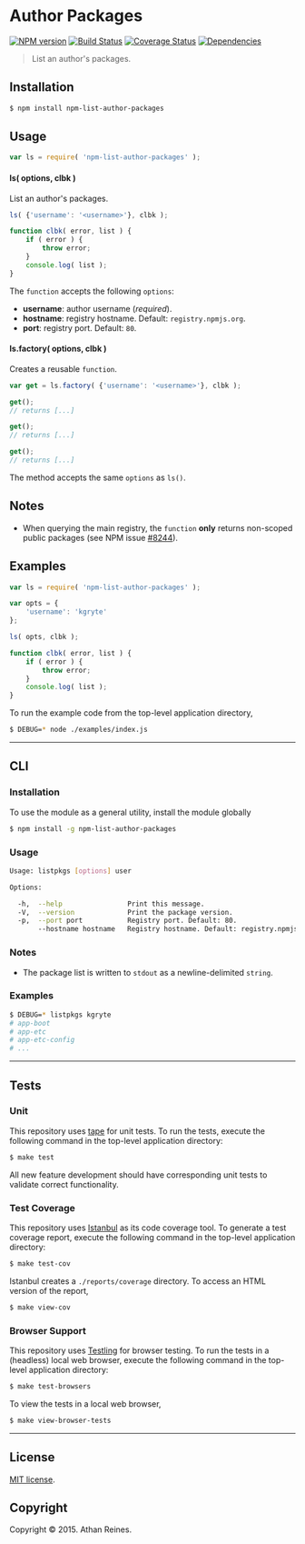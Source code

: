 Author Packages
===
[![NPM version][npm-image]][npm-url] [![Build Status][build-image]][build-url] [![Coverage Status][coverage-image]][coverage-url] [![Dependencies][dependencies-image]][dependencies-url]

> List an author's packages.


## Installation

``` bash
$ npm install npm-list-author-packages
```


## Usage

``` javascript
var ls = require( 'npm-list-author-packages' );
```

#### ls( options, clbk )

List an author's packages.

``` javascript
ls( {'username': '<username>'}, clbk );

function clbk( error, list ) {
	if ( error ) {
		throw error;
	}
	console.log( list );
}
```

The `function` accepts the following `options`:
*	__username__: author username (*required*).
*	__hostname__: registry hostname. Default: `registry.npmjs.org`.
*	__port__: registry port. Default: `80`.


#### ls.factory( options, clbk )

Creates a reusable `function`.

``` javascript
var get = ls.factory( {'username': '<username>'}, clbk );

get();
// returns [...]

get();
// returns [...]

get();
// returns [...]
```

The method accepts the same `options` as `ls()`.


## Notes

*	When querying the main registry, the `function` __only__ returns non-scoped public packages (see NPM issue [#8244](https://github.com/npm/npm/issues/8244)).



## Examples

``` javascript
var ls = require( 'npm-list-author-packages' );

var opts = {
	'username': 'kgryte'
};

ls( opts, clbk );

function clbk( error, list ) {
	if ( error ) {
		throw error;
	}
	console.log( list );
}
```

To run the example code from the top-level application directory,

``` bash
$ DEBUG=* node ./examples/index.js
```


---
## CLI

### Installation

To use the module as a general utility, install the module globally

``` bash
$ npm install -g npm-list-author-packages
```


### Usage

``` bash
Usage: listpkgs [options] user

Options:

  -h,  --help                Print this message.
  -V,  --version             Print the package version.
  -p,  --port port           Registry port. Default: 80.
       --hostname hostname   Registry hostname. Default: registry.npmjs.org.
```


### Notes

*	The package list is written to `stdout` as a newline-delimited `string`.


### Examples

``` bash
$ DEBUG=* listpkgs kgryte
# app-boot
# app-etc
# app-etc-config
# ...
```


---
## Tests

### Unit

This repository uses [tape][tape] for unit tests. To run the tests, execute the following command in the top-level application directory:

``` bash
$ make test
```

All new feature development should have corresponding unit tests to validate correct functionality.


### Test Coverage

This repository uses [Istanbul][istanbul] as its code coverage tool. To generate a test coverage report, execute the following command in the top-level application directory:

``` bash
$ make test-cov
```

Istanbul creates a `./reports/coverage` directory. To access an HTML version of the report,

``` bash
$ make view-cov
```


### Browser Support

This repository uses [Testling][testling] for browser testing. To run the tests in a (headless) local web browser, execute the following command in the top-level application directory:

``` bash
$ make test-browsers
```

To view the tests in a local web browser,

``` bash
$ make view-browser-tests
```

<!-- [![browser support][browsers-image]][browsers-url] -->


---
## License

[MIT license](http://opensource.org/licenses/MIT).


## Copyright

Copyright &copy; 2015. Athan Reines.


[npm-image]: http://img.shields.io/npm/v/npm-list-author-packages.svg
[npm-url]: https://npmjs.org/package/npm-list-author-packages

[build-image]: http://img.shields.io/travis/kgryte/npm-list-author-packages/master.svg
[build-url]: https://travis-ci.org/kgryte/npm-list-author-packages

[coverage-image]: https://img.shields.io/codecov/c/github/kgryte/npm-list-author-packages/master.svg
[coverage-url]: https://codecov.io/github/kgryte/npm-list-author-packages?branch=master

[dependencies-image]: http://img.shields.io/david/kgryte/npm-list-author-packages.svg
[dependencies-url]: https://david-dm.org/kgryte/npm-list-author-packages

[dev-dependencies-image]: http://img.shields.io/david/dev/kgryte/npm-list-author-packages.svg
[dev-dependencies-url]: https://david-dm.org/dev/kgryte/npm-list-author-packages

[github-issues-image]: http://img.shields.io/github/issues/kgryte/npm-list-author-packages.svg
[github-issues-url]: https://github.com/kgryte/npm-list-author-packages/issues

[tape]: https://github.com/substack/tape
[istanbul]: https://github.com/gotwarlost/istanbul
[testling]: https://ci.testling.com
